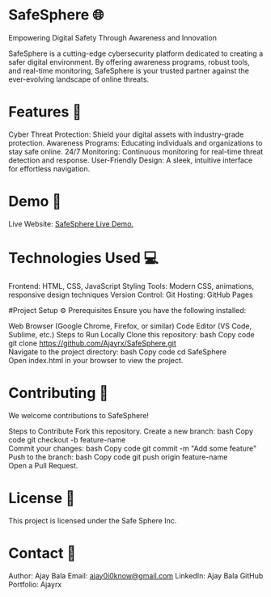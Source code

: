 # SafeSphere 🌐
Empowering Digital Safety Through Awareness and Innovation

SafeSphere is a cutting-edge cybersecurity platform dedicated to creating a safer digital environment. By offering awareness programs, robust tools, and real-time monitoring, SafeSphere is your trusted partner against the ever-evolving landscape of online threats.

# Features 🚀
Cyber Threat Protection: Shield your digital assets with industry-grade protection.
Awareness Programs: Educating individuals and organizations to stay safe online.
24/7 Monitoring: Continuous monitoring for real-time threat detection and response.
User-Friendly Design: A sleek, intuitive interface for effortless navigation.

# Demo 🎥
Live Website: [SafeSphere Live Demo.](https://ajayrx.github.io/cyber-safety/)

# Technologies Used 💻
Frontend: HTML, CSS, JavaScript
Styling Tools: Modern CSS, animations, responsive design techniques
Version Control: Git
Hosting: GitHub Pages

#Project Setup ⚙️
Prerequisites
Ensure you have the following installed:

Web Browser (Google Chrome, Firefox, or similar)
Code Editor (VS Code, Sublime, etc.)
Steps to Run Locally
Clone this repository:
bash
Copy code
git clone https://github.com/Ajayrx/SafeSphere.git  
Navigate to the project directory:
bash
Copy code
cd SafeSphere  
Open index.html in your browser to view the project.

# Contributing 🤝
We welcome contributions to SafeSphere!

Steps to Contribute
Fork this repository.
Create a new branch:
bash
Copy code
git checkout -b feature-name  
Commit your changes:
bash
Copy code
git commit -m "Add some feature"  
Push to the branch:
bash
Copy code
git push origin feature-name  
Open a Pull Request.

# License 📜
This project is licensed under the Safe Sphere Inc.

# Contact 📧
Author: Ajay Bala
Email: ajay0i0know@gmail.com
LinkedIn: Ajay Bala
GitHub Portfolio: Ajayrx
